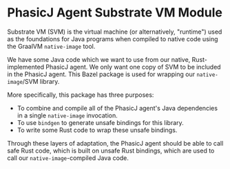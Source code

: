 # PhasicJ Agent Substrate VM Module

Substrate VM (SVM) is the virtual machine (or alternatively, "runtime") used as
the foundations for Java programs when compiled to native code using the
GraalVM `native-image` tool.

We have some Java code which we want to use from our native, Rust-implemented
PhasicJ agent. We only want one copy of SVM to be included in the PhasicJ agent.
This Bazel package is used for wrapping our `native-image`/SVM library.

More specifically, this package has three purposes:

- To combine and compile all of the PhasicJ agent's Java dependencies in a
  single `native-image` invocation.
- To use `bindgen` to generate unsafe bindings for this library.
- To write some Rust code to wrap these unsafe bindings.

Through these layers of adaptation, the PhasicJ agent should be able to call
safe Rust code, which is built on unsafe Rust bindings, which are used to call
our `native-image`-compiled Java code.
